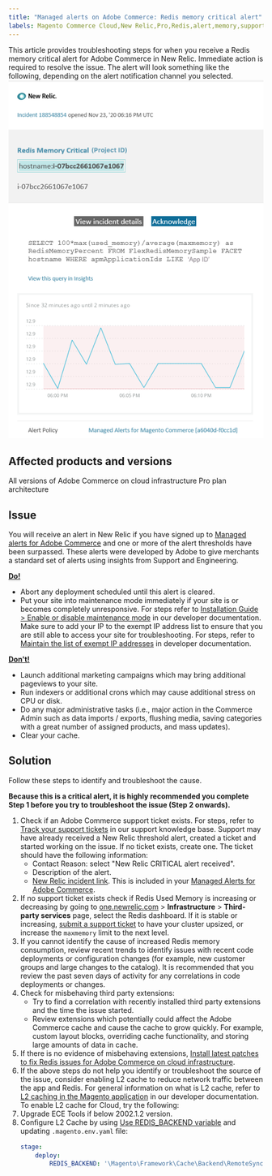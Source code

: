 ```yaml
---
title: "Managed alerts on Adobe Commerce: Redis memory critical alert"
labels: Magento Commerce Cloud,New Relic,Pro,Redis,alert,memory,support tools,troubleshooting,warning,Adobe Commerce,cloud infrastructure,Pro
---
```


This article provides troubleshooting steps for when you receive a Redis memory critical alert for Adobe Commerce in New Relic. Immediate action is required to resolve the issue. The alert will look something like the following, depending on the alert notification channel you selected.
![new_relic_redis_memory_critical.png](assets/new_relic_redis_memory_critical.png)

## Affected products and versions

All versions of Adobe Commerce on cloud infrastructure Pro plan architecture

## Issue

You will receive an alert in New Relic if you have signed up to [Managed alerts for Adobe Commerce](https://support.magento.com/hc/en-us/articles/360045806832) and one or more of the alert thresholds have been surpassed. These alerts were developed by Adobe to give merchants a standard set of alerts using insights from Support and Engineering.

 **<u>Do!</u>**

* Abort any deployment scheduled until this alert is cleared.
* Put your site into maintenance mode immediately if your site is or becomes completely unresponsive. For steps refer to [Installation Guide > Enable or disable maintenance mode](https://devdocs.magento.com/guides/v2.4/install-gde/install/cli/install-cli-subcommands-maint.html?itm_source=devdocs&itm_medium=search_page&itm_campaign=federated_search&itm_term=mainten) in our developer documentation. Make sure to add your IP to the exempt IP address list to ensure that you are still able to access your site for troubleshooting. For steps, refer to [Maintain the list of exempt IP addresses](https://devdocs.magento.com/guides/v2.4/install-gde/install/cli/install-cli-subcommands-maint.html?itm_source=devdocs&itm_medium=search_page&itm_campaign=federated_search&itm_term=mainten#instgde-cli-maint-exempt) in developer documentation.

 **<u>Don't!</u>**

* Launch additional marketing campaigns which may bring additional pageviews to your site.
* Run indexers or additional crons which may cause additional stress on CPU or disk.
* Do any major administrative tasks (i.e., major action in the Commerce Admin such as data imports / exports, flushing media, saving categories with a great number of assigned products, and mass updates).
* Clear your cache.

## Solution

Follow these steps to identify and troubleshoot the cause.

 **Because this is a critical alert, it is highly recommended you complete Step 1 before you try to troubleshoot the issue (Step 2 onwards).**

1. Check if an Adobe Commerce support ticket exists. For steps, refer to [Track your support tickets](https://support.magento.com/hc/en-us/articles/360000913794#track-tickets) in our support knowledge base. Support may have already received a New Relic threshold alert, created a ticket and started working on the issue. If no ticket exists, create one. The ticket should have the following information:
    * Contact Reason: select "New Relic CRITICAL alert received".
    * Description of the alert.
    * [New Relic incident link](https://docs.newrelic.com/docs/alerts-applied-intelligence/new-relic-alerts/alert-incidents/view-violation-event-details-incidents). This is included in your [Managed Alerts for Adobe Commerce](https://support.magento.com/hc/en-us/articles/360045806832).
1. If no support ticket exists check if Redis Used Memory is increasing or decreasing by going to [one.newrelic.com](http://one.newrelic.com/) > **Infrastructure** > **Third-party services** page, select the Redis dashboard. If it is stable or increasing, [submit a support ticket](https://support.magento.com/hc/en-us/articles/360019088251) to have your cluster upsized, or increase the `maxmemory` limit to the next level.
1. If you cannot identify the cause of increased Redis memory consumption, review recent trends to identify issues with recent code deployments or configuration changes (for example, new customer groups and large changes to the catalog). It is recommended that you review the past seven days of activity for any correlations in code deployments or changes.
1. Check for misbehaving third party extensions:
    * Try to find a correlation with recently installed third party extensions and the time the issue started.
    * Review extensions which potentially could affect the Adobe Commerce cache and cause the cache to grow quickly. For example, custom layout blocks, overriding cache functionality, and storing large amounts of data in cache.
1. If there is no evidence of misbehaving extensions, [Install latest patches to fix Redis issues for Adobe Commerce on cloud infrastructure](https://support.magento.com/hc/en-us/articles/360046678631-Install-latest-patches-to-fix-Redis-issues-for-Magento-Commerce-Cloud).
1. If the above steps do not help you identify or troubleshoot the source of the issue, consider enabling L2 cache to reduce network traffic between the app and Redis. For general information on what is L2 cache, refer to [L2 caching in the Magento application](https://devdocs.magento.com/guides/v2.4/config-guide/cache/two-level-cache.html) in our developer documentation. To enable L2 cache for Cloud, try the following:
1. Upgrade ECE Tools if below 2002.1.2 version.
1. Configure L2 Cache by using [Use REDIS\_BACKEND variable](https://devdocs.magento.com/cloud/env/variables-deploy.html#redis_backend) and updating `.magento.env.yaml` file:
   ```yaml
   stage:
       deploy:
           REDIS_BACKEND: '\Magento\Framework\Cache\Backend\RemoteSynchronizedCache'
   ```    
